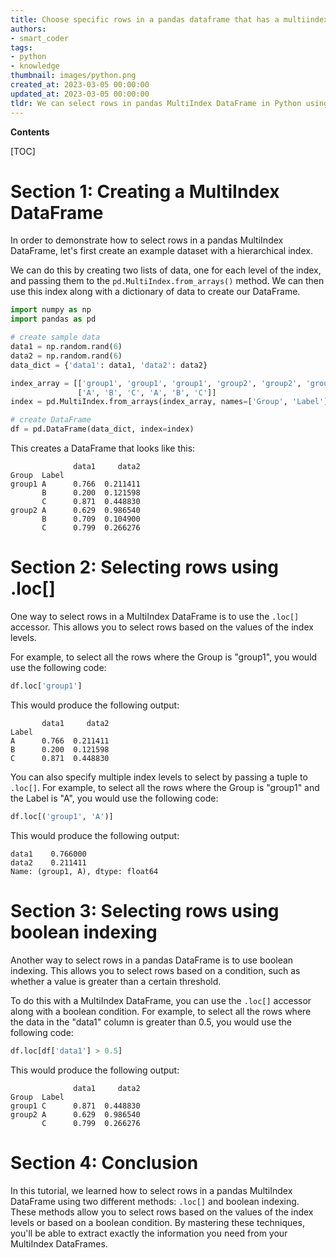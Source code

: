 ```yaml
---
title: Choose specific rows in a pandas dataframe that has a multiindex
authors:
- smart_coder
tags:
- python
- knowledge
thumbnail: images/python.png
created_at: 2023-03-05 00:00:00
updated_at: 2023-03-05 00:00:00
tldr: We can select rows in pandas MultiIndex DataFrame in Python using .loc method with either single or multiple labels/indices.
---
```


**Contents**

[TOC]

# Section 1: Creating a MultiIndex DataFrame

In order to demonstrate how to select rows in a pandas MultiIndex DataFrame, let's first create an example dataset with a hierarchical index.

We can do this by creating two lists of data, one for each level of the index, and passing them to the `pd.MultiIndex.from_arrays()` method. We can then use this index along with a dictionary of data to create our DataFrame.

```python
import numpy as np
import pandas as pd

# create sample data
data1 = np.random.rand(6)
data2 = np.random.rand(6)
data_dict = {'data1': data1, 'data2': data2}

index_array = [['group1', 'group1', 'group1', 'group2', 'group2', 'group2'], 
               ['A', 'B', 'C', 'A', 'B', 'C']]
index = pd.MultiIndex.from_arrays(index_array, names=['Group', 'Label'])

# create DataFrame
df = pd.DataFrame(data_dict, index=index)
```

This creates a DataFrame that looks like this:

```
              data1     data2
Group  Label                
group1 A      0.766  0.211411
       B      0.200  0.121598
       C      0.871  0.448830
group2 A      0.629  0.986540
       B      0.709  0.104900
       C      0.799  0.266276
```

# Section 2: Selecting rows using .loc[]

One way to select rows in a MultiIndex DataFrame is to use the `.loc[]` accessor. This allows you to select rows based on the values of the index levels.

For example, to select all the rows where the Group is "group1", you would use the following code:

```python
df.loc['group1']
```

This would produce the following output:

```
       data1     data2
Label                
A      0.766  0.211411
B      0.200  0.121598
C      0.871  0.448830
```

You can also specify multiple index levels to select by passing a tuple to `.loc[]`. For example, to select all the rows where the Group is "group1" and the Label is "A", you would use the following code:

```python
df.loc[('group1', 'A')]
```

This would produce the following output:

```
data1    0.766000
data2    0.211411
Name: (group1, A), dtype: float64
```

# Section 3: Selecting rows using boolean indexing

Another way to select rows in a pandas DataFrame is to use boolean indexing. This allows you to select rows based on a condition, such as whether a value is greater than a certain threshold.

To do this with a MultiIndex DataFrame, you can use the `.loc[]` accessor along with a boolean condition. For example, to select all the rows where the data in the "data1" column is greater than 0.5, you would use the following code:

```python
df.loc[df['data1'] > 0.5]
```

This would produce the following output:

```
              data1     data2
Group  Label                
group1 C      0.871  0.448830
group2 A      0.629  0.986540
       C      0.799  0.266276
```

# Section 4: Conclusion

In this tutorial, we learned how to select rows in a pandas MultiIndex DataFrame using two different methods: `.loc[]` and boolean indexing. These methods allow you to select rows based on the values of the index levels or based on a boolean condition. By mastering these techniques, you'll be able to extract exactly the information you need from your MultiIndex DataFrames.
